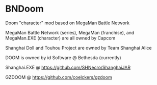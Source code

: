 # BNDoom
Doom "character" mod based on MegaMan Battle Network

MegaMan Battle Network (series), MegaMan (franchise), and MegaMan.EXE (character) are all owned by Capcom

Shanghai Doll and Touhou Project are owned by Team Shanghai Alice

DOOM is owned by id Software @ Bethesda (currently)

Shanghai.EXE @ https://github.com/SHNecro/ShanghaiJAR

GZDOOM @ https://github.com/coelckers/gzdoom
